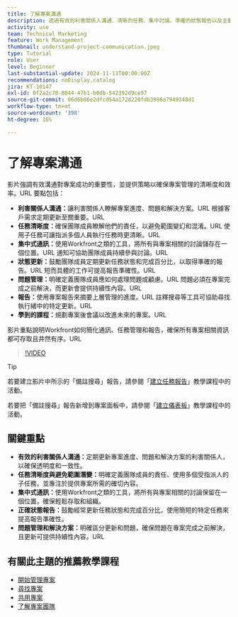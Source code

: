 ```yaml
---
title: 了解專案溝通
description: 透過有效的利害關係人溝通、清晰的任務、集中討論、準確的狀態報告以及主動的問題解決來保持一致性和效率，進而促進專案的成功。
activity: use
team: Technical Marketing
feature: Work Management
thumbnail: understand-project-communication.jpeg
type: Tutorial
role: User
level: Beginner
last-substantial-update: 2024-11-11T00:00:00Z
recommendations: noDisplay,catalog
jira: KT-10147
exl-id: 0f2a2c78-8844-47b1-b0db-542392d9ce97
source-git-commit: 06d6b06e2dfcd54a172d220fdb3996a7949348d1
workflow-type: tm+mt
source-wordcount: '398'
ht-degree: 16%

---
```


# 了解專案溝通

影片強調有效溝通對專案成功的重要性，並提供策略以確保專案管理的清晰度和效率。&#x200B;URL 要點包括：
* **利害關係人溝通：**&#x200B;讓利害關係人瞭解專案進度、問題和解決方案。&#x200B;URL 根據客戶需求定期更新至關重要。&#x200B;URL
* **任務清晰度：**&#x200B;確保團隊成員瞭解他們的責任，以避免範圍變幻和混淆。&#x200B;URL 使用子任務可讓指派多個人員執行任務時更清晰。&#x200B;URL
* **集中式通訊：**&#x200B;使用Workfront之類的工具，將所有與專案相關的討論儲存在一個位置。&#x200B;URL 通知可協助團隊成員持續參與討論。&#x200B;URL
* **狀態更新：**&#x200B;鼓勵團隊成員定期更新任務狀態和完成百分比，以取得準確的報告。&#x200B;URL 短而具體的工作可提高報告準確性。&#x200B;URL
* **問題管理：**&#x200B;明確定義團隊成員應如何處理問題或顧慮。&#x200B;URL 問題必須在專案完成之前解決，而更新會提供持續性內容。&#x200B;URL
* **報告：**&#x200B;使用專案報告來摘要上層管理的進度。&#x200B;URL 註釋搜尋等工具可協助尋找執行緒中的特定更新。&#x200B;URL
* **學到的課程：**&#x200B;規劃專案後會議以改進未來的專案。&#x200B;URL

影片重點說明Workfront如何簡化通訊、任務管理和報告，確保所有專案相關資訊都可存取且井然有序。&#x200B;URL

>[!VIDEO](https://video.tv.adobe.com/v/3419150/?quality=12&learn=on&enablevpops)

>[!TIP]
>
>若要建立影片中所示的「備註搜尋」報告，請參閱「[建立任務報告](https://experienceleague.adobe.com/zh-hant/docs/workfront-learn/tutorials-workfront/reporting/basic-reporting/create-a-task-report#activity-1-create-a-note-report-with-prompts)」教學課程中的活動。
>
>若要把「備註搜尋」報告新增到專案面板中，請參閱「[建立儀表板](https://experienceleague.adobe.com/docs/workfront-learn/tutorials-workfront/reporting/basic-reporting/create-dashboards.html?lang=zh-Hant#activity-1-create-a-dashboard)」教學課程中的活動。

## 關鍵重點

* **有效的利害關係人溝通：**&#x200B;定期更新專案進度、問題和解決方案的利害關係人，以確保透明度和一致性。
* **任務清晰度與避免範圍潛變：**&#x200B;明確定義團隊成員的責任、使用多個受指派人的子任務，並專注於提供專案所需的確切內容。
* **集中式通訊：**&#x200B;使用Workfront之類的工具，將所有與專案相關的討論保留在一個位置，確保輕鬆存取和組織。
* **正確狀態報告：**&#x200B;鼓勵經常更新任務狀態和完成百分比，使用簡短的特定任務來提高報告準確性。
* **問題管理和解決方案：**&#x200B;明確區分更新和問題，確保問題在專案完成之前解決，且更新可提供持續性內容。&#x200B;URL


## 有關此主題的推薦教學課程

* [開始管理專案](/help/manage-work/projects/getting-started-manage-a-project.md)
* [尋找專案](/help/manage-work/projects/find-projects.md)
* [共用專案](/help/manage-work/projects/share-a-project.md)
* [了解專案團隊](/help/manage-work/projects/understand-the-project-team.md)

